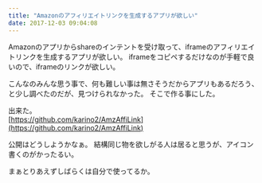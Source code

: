 ```yaml
---
title: "Amazonのアフィリエイトリンクを生成するアプリが欲しい"
date: 2017-12-03 09:04:08
---
```


Amazonのアプリからshareのインテントを受け取って、iframeのアフィリエイトリンクを生成するアプリが欲しい。
iframeをコピペするだけなのが手軽で良いので、iframeのリンクが欲しい。

こんなのみんな思う事で、何も難しい事は無さそうだからアプリもあるだろう、と少し調べたのだが、見つけられなかった。
そこで作る事にした。

出来た。  
[https://github.com/karino2/AmzAffiLink](https://github.com/karino2/AmzAffiLink)

公開はどうしようかなぁ。
結構同じ物を欲しがる人は居ると思うが、アイコン書くのがかったるい。

まぁとりあえずしばらくは自分で使ってるか。
